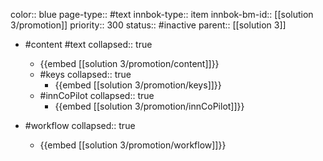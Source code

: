 color:: blue
page-type:: #text
innbok-type:: item
innbok-bm-id:: [[solution 3/promotion]]
priority:: 300
status:: #inactive
parent:: [[solution 3]]

- #content #text
  collapsed:: true
	- {{embed [[solution 3/promotion/content]]}}
  - #keys
    collapsed:: true
	  - {{embed [[solution 3/promotion/keys]]}}
  - #innCoPilot
    collapsed:: true
	  - {{embed [[solution 3/promotion/innCoPilot]]}}

- #workflow
  collapsed:: true
	- {{embed [[solution 3/promotion/workflow]]}}

